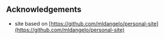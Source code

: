 ## Acknowledgements

* site based on [https://github.com/mldangelo/personal-site](https://github.com/mldangelo/personal-site) 